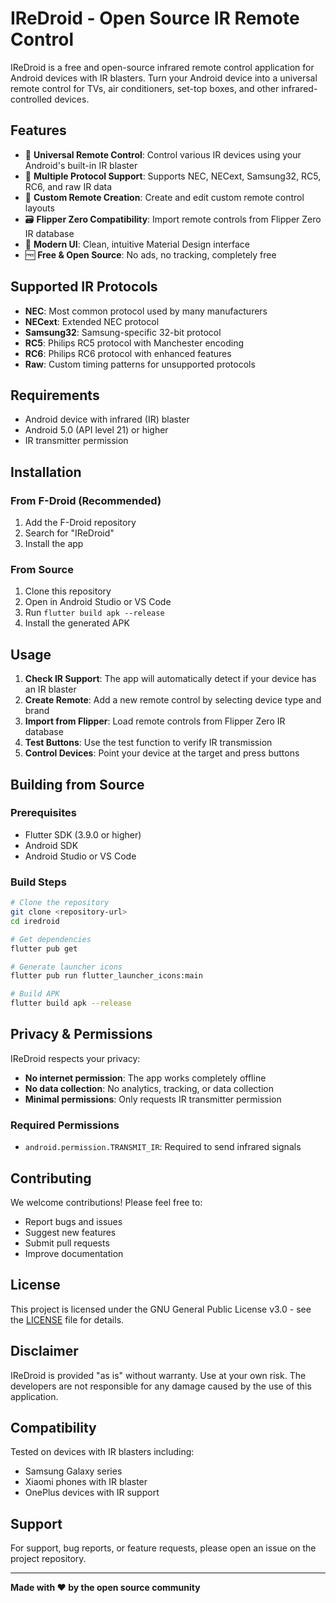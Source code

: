 # IReDroid - Open Source IR Remote Control

IReDroid is a free and open-source infrared remote control application for Android devices with IR blasters. Turn your Android device into a universal remote control for TVs, air conditioners, set-top boxes, and other infrared-controlled devices.

## Features

- 📱 **Universal Remote Control**: Control various IR devices using your Android's built-in IR blaster
- 🔧 **Multiple Protocol Support**: Supports NEC, NECext, Samsung32, RC5, RC6, and raw IR data
- 📂 **Custom Remote Creation**: Create and edit custom remote control layouts
- 🗃️ **Flipper Zero Compatibility**: Import remote controls from Flipper Zero IR database
- 🎨 **Modern UI**: Clean, intuitive Material Design interface
- 🆓 **Free & Open Source**: No ads, no tracking, completely free

## Supported IR Protocols

- **NEC**: Most common protocol used by many manufacturers
- **NECext**: Extended NEC protocol
- **Samsung32**: Samsung-specific 32-bit protocol
- **RC5**: Philips RC5 protocol with Manchester encoding
- **RC6**: Philips RC6 protocol with enhanced features
- **Raw**: Custom timing patterns for unsupported protocols

## Requirements

- Android device with infrared (IR) blaster
- Android 5.0 (API level 21) or higher
- IR transmitter permission

## Installation

### From F-Droid (Recommended)
1. Add the F-Droid repository
2. Search for "IReDroid"
3. Install the app

### From Source
1. Clone this repository
2. Open in Android Studio or VS Code
3. Run `flutter build apk --release`
4. Install the generated APK

## Usage

1. **Check IR Support**: The app will automatically detect if your device has an IR blaster
2. **Create Remote**: Add a new remote control by selecting device type and brand
3. **Import from Flipper**: Load remote controls from Flipper Zero IR database
4. **Test Buttons**: Use the test function to verify IR transmission
5. **Control Devices**: Point your device at the target and press buttons

## Building from Source

### Prerequisites
- Flutter SDK (3.9.0 or higher)
- Android SDK
- Android Studio or VS Code

### Build Steps
```bash
# Clone the repository
git clone <repository-url>
cd iredroid

# Get dependencies
flutter pub get

# Generate launcher icons
flutter pub run flutter_launcher_icons:main

# Build APK
flutter build apk --release
```

## Privacy & Permissions

IReDroid respects your privacy:
- **No internet permission**: The app works completely offline
- **No data collection**: No analytics, tracking, or data collection
- **Minimal permissions**: Only requests IR transmitter permission

### Required Permissions
- `android.permission.TRANSMIT_IR`: Required to send infrared signals

## Contributing

We welcome contributions! Please feel free to:
- Report bugs and issues
- Suggest new features
- Submit pull requests
- Improve documentation

## License

This project is licensed under the GNU General Public License v3.0 - see the [LICENSE](LICENSE) file for details.

## Disclaimer

IReDroid is provided "as is" without warranty. Use at your own risk. The developers are not responsible for any damage caused by the use of this application.

## Compatibility

Tested on devices with IR blasters including:
- Samsung Galaxy series
- Xiaomi phones with IR blaster
- OnePlus devices with IR support

## Support

For support, bug reports, or feature requests, please open an issue on the project repository.

---

**Made with ❤️ by the open source community**
